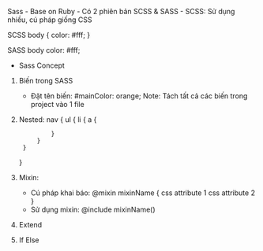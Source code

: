 Sass
    - Base on Ruby
    - Có 2 phiên bản SCSS & SASS
    - SCSS: Sử dụng nhiều, cú pháp giống CSS

SCSS
    body {
        color: #fff;
    }

SASS
    body
        color: #fff;

* Sass Concept

1. Biến trong SASS
    - Đặt tên biến: #mainColor: orange;
    Note: Tách tất cả các biến trong project vào 1 file

2. Nested:
    nav {
        ul {
            li {
                a {
                    
                }
            }
        }
    }

3. Mixin:
    - Cú pháp khai báo:
        @mixin mixinName {
            css attribute 1
            css attribute 2
        }
    - Sử dụng mixin:
        @include mixinName()

4. Extend
5. If Else